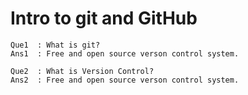 # Intro to git and GitHub

```
Que1  : What is git?
Ans1  : Free and open source verson control system.

Que2  : What is Version Control?
Ans2  : Free and open source verson control system.

```
